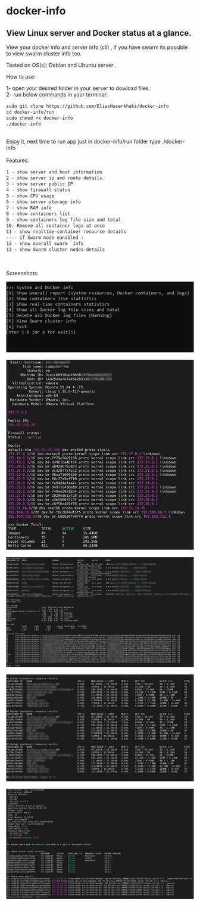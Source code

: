 # docker-info
## View Linux server and Docker status at a glance.
View your docker info and server info (cli) , if you have swarm its possible to view swarm cluster info too.

Tested on OS(s): Debian and Ubuntu server .

How to use:

1- open your desired folder in your server to dowload files.
<br />
2- run below commands in your terminal:
<br />

```shell
sudo git clone https://github.com/EliasNaserkhaki/docker-info
cd docker-info/run
sudo chmod +x docker-info
./docker-info
```

<br />
Enjoy it, next time to run app just in docker-info/run  folder type  ./docker-info
<br /><br />
Features:

```ol
1 - show server and host information
2 - show server ip and route details
3 - show server public IP
4 - show firewall status
5 - show CPU usage
6 - show server storage info
7 - show RAM info
8 - show containers list
9 - show containers log file size and total
10- Remove all container logs at once
11 - show realtime container resource details
---- if Swarm mode eanabled : 
12 - show overall swarm  info
13 - show Swarm cluster nodes details
```

<br /><br />
Screenshots:

![Screenshot 1](screenshots/1.jpg)<br /><br />
![Screenshot 2](screenshots/2.jpg)<br /><br />
![Screenshot 3](screenshots/3.jpg)<br /><br />
![Screenshot 4](screenshots/4.jpg)<br /><br />
![Screenshot 4 - Swarm](screenshots/4-swarm.jpg)<br /><br />

